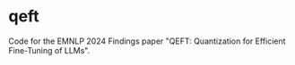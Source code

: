 # qeft
Code for the EMNLP 2024 Findings paper "QEFT: Quantization for Efficient Fine-Tuning of LLMs".
